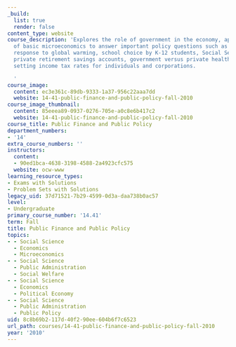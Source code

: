 ```yaml
---
_build:
  list: true
  render: false
content_type: website
course_description: 'Explores the role of government in the economy, applying tools
  of basic microeconomics to answer important policy questions such as government
  response to global warming, school choice by K-12 students, Social Security versus
  private retirement savings accounts, government versus private health insurance,
  setting income tax rates for individuals and corporations.

  '
course_image:
  content: ec3e361c-89db-9333-1a37-956c22aaa7dd
  website: 14-41-public-finance-and-public-policy-fall-2010
course_image_thumbnail:
  content: 85eeea89-0937-0276-705e-a0c8e6b417c2
  website: 14-41-public-finance-and-public-policy-fall-2010
course_title: Public Finance and Public Policy
department_numbers:
- '14'
extra_course_numbers: ''
instructors:
  content:
  - 90ed1bca-4638-3198-4588-2a4923cfc575
  website: ocw-www
learning_resource_types:
- Exams with Solutions
- Problem Sets with Solutions
legacy_uid: 37d71521-7b29-4599-0d3a-daa738b0ac57
level:
- Undergraduate
primary_course_number: '14.41'
term: Fall
title: Public Finance and Public Policy
topics:
- - Social Science
  - Economics
  - Microeconomics
- - Social Science
  - Public Administration
  - Social Welfare
- - Social Science
  - Economics
  - Political Economy
- - Social Science
  - Public Administration
  - Public Policy
uid: 8c8b69b2-117d-40f2-90ee-604b6f7c6523
url_path: courses/14-41-public-finance-and-public-policy-fall-2010
year: '2010'
---
```

